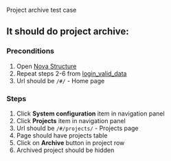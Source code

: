 Project archive test case

## It should do project archive:

### Preconditions

1. Open [Nova Structure]()
2. Repeat steps 2-6 from [login_valid_data](login_valid_data.md)
3. Url should be `/#/` - Home page

### Steps

1. Click **System configuration** item in navigation panel
2. Click **Projects** item in navigation panel
3. Url should be `/#/projects/` - Projects page
4. Page should have projects table
5. Click on **Archive** button in project row
6. Archived project should be hidden